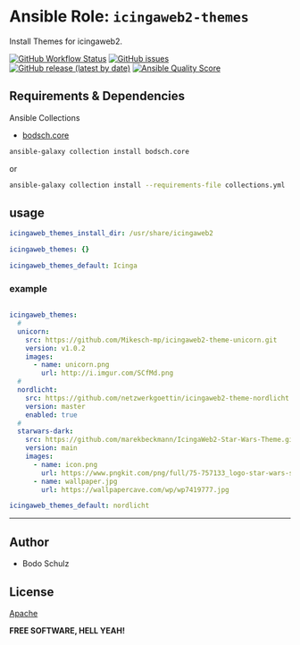 
# Ansible Role:  `icingaweb2-themes`

Install Themes for icingaweb2.


[![GitHub Workflow Status](https://img.shields.io/github/actions/workflow/status/bodsch/ansible-icingaweb2-themes/main.yml?branch=main)][ci]
[![GitHub issues](https://img.shields.io/github/issues/bodsch/ansible-icingaweb2-themes)][issues]
[![GitHub release (latest by date)](https://img.shields.io/github/v/release/bodsch/ansible-icingaweb2-themes)][releases]
[![Ansible Quality Score](https://img.shields.io/ansible/quality/50067?label=role%20quality)][quality]

[ci]: https://github.com/bodsch/ansible-icingaweb2-themes/actions
[issues]: https://github.com/bodsch/ansible-icingaweb2-themes/issues?q=is%3Aopen+is%3Aissue
[releases]: https://github.com/bodsch/ansible-icingaweb2-themes/releases
[quality]: https://galaxy.ansible.com/bodsch/icingaweb2_themes

## Requirements & Dependencies

Ansible Collections

- [bodsch.core](https://github.com/bodsch/ansible-collection-core)

```bash
ansible-galaxy collection install bodsch.core
```
or
```bash
ansible-galaxy collection install --requirements-file collections.yml
```


## usage

```yaml
icingaweb_themes_install_dir: /usr/share/icingaweb2

icingaweb_themes: {}

icingaweb_themes_default: Icinga
```

### example

```yaml

icingaweb_themes:
  #
  unicorn:
    src: https://github.com/Mikesch-mp/icingaweb2-theme-unicorn.git
    version: v1.0.2
    images:
      - name: unicorn.png
        url: http://i.imgur.com/SCfMd.png
  #
  nordlicht:
    src: https://github.com/netzwerkgoettin/icingaweb2-theme-nordlicht.git
    version: master
    enabled: true
  #
  starwars-dark:
    src: https://github.com/marekbeckmann/IcingaWeb2-Star-Wars-Theme.git
    version: main
    images:
      - name: icon.png
        url: https://www.pngkit.com/png/full/75-757133_logo-star-wars-star-wars-logo-black-and.png
      - name: wallpaper.jpg
        url: https://wallpapercave.com/wp/wp7419777.jpg

icingaweb_themes_default: nordlicht
```

---

## Author

- Bodo Schulz

## License

[Apache](LICENSE)

**FREE SOFTWARE, HELL YEAH!**
